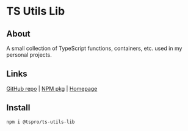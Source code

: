 # TS Utils Lib

## About
A small collection of TypeScript functions, containers, etc. used in my personal projects.

## Links
[GitHub repo](https://github.com/pahkasoft/ts-utils-lib) |
[NPM pkg](https://www.npmjs.com/package/@tspro/ts-utils-lib) |
[Homepage](https://pahkasoft.github.io/ts-utils-lib)

## Install
`npm i @tspro/ts-utils-lib`
